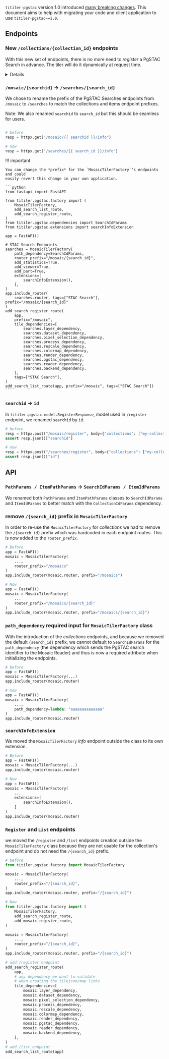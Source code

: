 `titiler-pgstac` version 1.0 introduced [many breaking changes](../release-notes.md). This
document aims to help with migrating your code and client application to use `titiler-pgstac~=1.0`.

## Endpoints

### New `/collections/{collection_id}` endpoints

With this new set of endpoints, there is no more need to *register* a PgSTAC Search in advance. The tiler will do it dynamically at request time.

<details>

```python
# Simplified version of the CollectionIdParams
# https://github.com/stac-utils/titiler-pgstac/blob/7da390e42d3abaace5ca9a7172c799289e4cacf7/titiler/pgstac/dependencies.py#L37-L91
def CollectionIdParams(
    request: Request,
    collection_id: Annotated[
        str,
        Path(description="STAC Collection Identifier"),
    ],
) -> str:
    """collection_id Path Parameter"""
    search = model.PgSTACSearch(collections=[collection_id])

    with request.app.state.dbpool.connection() as conn:
        with conn.cursor(row_factory=class_row(model.Search)) as cursor:

            metadata = model.Metadata(
                name=f"Mosaic for '{collection_id}' Collection",
            )
            cursor.execute(
                "SELECT * FROM search_query(%s, _metadata => %s);",
                (
                    search.model_dump_json(by_alias=True, exclude_none=True),
                    metadata.model_dump_json(exclude_none=True),
                ),
            )
            search_info = cursor.fetchone()

    return search_info.id
```

</details>

### `/mosaic/{searchid}` -> `/searches/{search_id}`

We chose to rename the prefix of the PgSTAC Searches endpoints from `/mosaic` to `/searches` to match the collections and items endpoint prefixes.

Note: We also renamed `searchid` to `search_id` but this should be seamless for users.

```python

# before
resp = httpx.get("/mosaic/{{ searchid }}/info")

# now
resp = httpx.get("/searches/{{ search_id }}/info")
```

!!! important

    You can change the *prefix* for the `MosaicTilerFactory`'s endpoints and could
    easily revert this change in your own application.

    ```python
    from fastapi import FastAPI

    from titiler.pgstac.factory import (
        MosaicTilerFactory,
        add_search_list_route,
        add_search_register_route,
    )
    from titiler.pgstac.dependencies import SearchIdParams
    from titiler.pgstac.extensions import searchInfoExtension

    app = FastAPI()

    # STAC Search Endpoints
    searches = MosaicTilerFactory(
        path_dependency=SearchIdParams,
        router_prefix="/mosaic/{search_id}",
        add_statistics=True,
        add_viewer=True,
        add_part=True,
        extensions=[
            searchInfoExtension(),
        ],
    )
    app.include_router(
        searches.router, tags=["STAC Search"], prefix="/mosaic/{search_id}"
    )
    add_search_register_route(
        app,
        prefix="/mosaic",
        tile_dependencies=[
            searches.layer_dependency,
            searches.dataset_dependency,
            searches.pixel_selection_dependency,
            searches.process_dependency,
            searches.rescale_dependency,
            searches.colormap_dependency,
            searches.render_dependency,
            searches.pgstac_dependency,
            searches.reader_dependency,
            searches.backend_dependency,
        ],
        tags=["STAC Search"],
    )
    add_search_list_route(app, prefix="/mosaic", tags=["STAC Search"])
    ```

### `searchid` -> `id`

In `titiler.pgstac.model.RegisterResponse`, model used in `/register` endpoint, we renamed `searchid` by `id`.

```python
# before
resp = httpx.post("/mosaic/register", body={"collections": ["my-collection"], "filter-lang": "cql-json"})
assert resp.json()["searchid"]

# now
resp = httpx.post("/searches/register", body={"collections": ["my-collection"], "filter-lang": "cql-json"})
assert resp.json()["id"]
```

## API

### `PathParams / ItemPathParams` -> `SearchIdParams / ItemIdParams`

We renamed both `PathParams` and `ItemPathParams` classes to `SearchIdParams` and `ItemIdParams` to better match with the `CollectionIdParams` dependency.

### remove `/{search_id}` prefix in `MosaicTilerFactory`

In order to re-use the `MosaicTilerFactory` for *collections* we had to remove the `/{search_id}` prefix which was hardcoded in each endpoint routes. This is now added to the `router_prefix`.

```python
# Before
app = FastAPI()
mosaic = MosaicTilerFactory(
    ...,
    router_prefix="/mosaics"
)
app.include_router(mosaic.router, prefix="/mosaics")

# Now
app = FastAPI()
mosaic = MosaicTilerFactory(
    ...
    router_prefix="/mosaics/{search_id}"
)
app.include_router(mosaic.router, prefix="/mosaics/{search_id}")
```

### `path_dependency` required input for `MosaicTilerFactory` class

With the introduction of the *collections* endpoints, and because we removed the default `{search_id}` prefix, we cannot default to `SearchIdParams` for the `path_dependency` (the dependency which sends the PgSTAC search identifier to the Mosaic Reader) and thus is now a required attribute when initializing the endpoints.

```python
# before
app = FastAPI()
mosaic = MosaicTilerFactory(...)
app.include_router(mosaic.router)

# now
app = FastAPI()
mosaic = MosaicTilerFactory(
    ...,
    path_dependency=lambda: "aaaaaaaaaaaaaa"
)
app.include_router(mosaic.router)
```

### `searchInfoExtension`

We moved the `MosaicTilerFactory` *info* endpoint outside the class to its own extension.

```python
# Before
app = FastAPI()
mosaic = MosaicTilerFactory(...)
app.include_router(mosaic.router)

# Now
app = FastAPI()
mosaic = MosaicTilerFactory(
    ...
    extensions=[
        searchInfoExtension(),
    ]
)
app.include_router(mosaic.router)
```

### `Register` and `List` endpoints

we moved the `/register` and `/list` endpoints creation outside the `MosaicTilerFactory` class because they are not usable for the collection's endpoint and do not need the `/{search_id}` prefix.

```python
# before
from titiler.pgstac.factory import MosaicTilerFactory

mosaic = MosaicTilerFactory(
    ...,
    router_prefix="/{search_id}",
)
app.include_router(mosaic.router, prefix="/{search_id}")

# Now
from titiler.pgstac.factory import (
    MosaicTilerFactory,
    add_search_register_route,
    add_mosaic_register_route,
)

mosaic = MosaicTilerFactory(
    ...,
    router_prefix="/{search_id}",
)
app.include_router(mosaic.router, prefix="/{search_id}")

# add /register endpoint
add_search_register_route(
    app,
    # any dependency we want to validate
    # when creating the tilejson/map links
    tile_dependencies=[
        mosaic.layer_dependency,
        mosaic.dataset_dependency,
        mosaic.pixel_selection_dependency,
        mosaic.process_dependency,
        mosaic.rescale_dependency,
        mosaic.colormap_dependency,
        mosaic.render_dependency,
        mosaic.pgstac_dependency,
        mosaic.reader_dependency,
        mosaic.backend_dependency,
    ],
)
# add /list endpoint
add_search_list_route(app)
```
